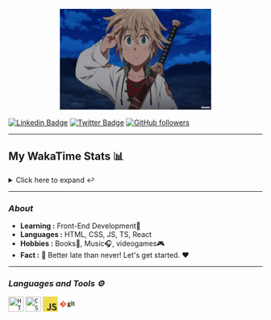 <p align="center">
  <img width="300" height="200" src="https://github.com/LOsioChico/LOsioChico/blob/main/meliodas-yo-zeldris.gif">
</p>

[![Linkedin Badge](https://img.shields.io/badge/-LOsioChico-blue?style=flat-square&logo=Linkedin&logoColor=white&link=https://www.linkedin.com/in/losiochico//)](https://www.linkedin.com/in/losiochico/)
[![Twitter Badge](https://img.shields.io/badge/-osiochico-1ca0f1?style=flat-square&logo=twitter&logoColor=white&link=https://twitter.com/osiochico)](https://twitter.com/osiochico)
[![GitHub followers](https://img.shields.io/github/followers/LOsioChico.svg?style=social&label=Follow&maxAge=2592000)](https://github.com/LOsioChico?tab=followers)

---

## My WakaTime Stats 📊

<details>
<summary>Click here to expand ↩️</summary>
<br>

<!--START_SECTION:waka-->
![Code Time](http://img.shields.io/badge/Code%20Time-369%20hrs%2048%20mins-blue)

![Lines of code](https://img.shields.io/badge/From%20Hello%20World%20I%27ve%20Written-11.1%20thousand%20lines%20of%20code-blue)

**🐱 My GitHub Data** 

> 📦 3.2 kB Used in GitHub's Storage 
 > 
> 🏆 84 Contributions in the Year 2023
 > 
> 🚫 Not Opted to Hire
 > 
> 📜 7 Public Repositories 
 > 
> 🔑 1 Private Repositories 
 > 
**I'm an Early 🐤** 

```text
🌞 Morning                24 commits          ████████░░░░░░░░░░░░░░░░░   32.43 % 
🌆 Daytime                19 commits          ██████░░░░░░░░░░░░░░░░░░░   25.68 % 
🌃 Evening                26 commits          █████████░░░░░░░░░░░░░░░░   35.14 % 
🌙 Night                  5 commits           ██░░░░░░░░░░░░░░░░░░░░░░░   06.76 % 
```
📅 **I'm Most Productive on Thursday** 

```text
Monday                   11 commits          ████░░░░░░░░░░░░░░░░░░░░░   14.86 % 
Tuesday                  12 commits          ████░░░░░░░░░░░░░░░░░░░░░   16.22 % 
Wednesday                14 commits          █████░░░░░░░░░░░░░░░░░░░░   18.92 % 
Thursday                 17 commits          ██████░░░░░░░░░░░░░░░░░░░   22.97 % 
Friday                   12 commits          ████░░░░░░░░░░░░░░░░░░░░░   16.22 % 
Saturday                 5 commits           ██░░░░░░░░░░░░░░░░░░░░░░░   06.76 % 
Sunday                   3 commits           █░░░░░░░░░░░░░░░░░░░░░░░░   04.05 % 
```


📊 **This Week I Spent My Time On** 

```text
💬 Programming Languages: 
TypeScript               7 hrs 18 mins       ████████████████████░░░░░   78.01 % 
JSON                     1 hr                ███░░░░░░░░░░░░░░░░░░░░░░   10.77 % 
Other                    29 mins             █░░░░░░░░░░░░░░░░░░░░░░░░   05.23 % 
YAML                     11 mins             █░░░░░░░░░░░░░░░░░░░░░░░░   02.01 % 
CSS                      10 mins             ░░░░░░░░░░░░░░░░░░░░░░░░░   01.89 % 
```

**I Mostly Code in JavaScript** 

```text
JavaScript               7 repos             ██████████████████░░░░░░░   70.00 % 
CSS                      2 repos             █████░░░░░░░░░░░░░░░░░░░░   20.00 % 
TypeScript               1 repo              ██░░░░░░░░░░░░░░░░░░░░░░░   10.00 % 
```




 Last Updated on 27/05/2023 06:33:57 UTC
<!--END_SECTION:waka-->

## </details>

---

### <i>About</i>

- **Learning :** Front-End Development🎨
- **Languages :** HTML, CSS, JS, TS, React
- **Hobbies :** Books📕, Music🎧, videogames🎮
- **Fact :** 🚀 Better late than never! Let's get started. ❤️

---

### <i>Languages and Tools ⚙</i>

<code><img width="30px" height="30" src="https://upload.wikimedia.org/wikipedia/commons/thumb/6/61/HTML5_logo_and_wordmark.svg/2048px-HTML5_logo_and_wordmark.svg.png" title="HTML5"></code>
<code><img width="30px" height="30" src="https://upload.wikimedia.org/wikipedia/commons/thumb/d/d5/CSS3_logo_and_wordmark.svg/1200px-CSS3_logo_and_wordmark.svg.png" title="CSS3"></code>
<code><img width="30px" height="30" src="https://raw.githubusercontent.com/github/explore/80688e429a7d4ef2fca1e82350fe8e3517d3494d/topics/javascript/javascript.png" title="javascript"></code>
<code><img width="30px" height="30" src="https://raw.githubusercontent.com/github/explore/80688e429a7d4ef2fca1e82350fe8e3517d3494d/topics/git/git.png" title="git"></code>
